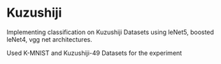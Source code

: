 # Kuzushiji

Implementing classification on Kuzushiji Datasets using leNet5, boosted leNet4, vgg net architectures.

Used K-MNIST and Kuzushiji-49 Datasets for the experiment
